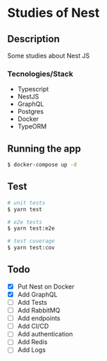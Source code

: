 # Studies of Nest

## Description

Some studies about Nest JS

### Tecnologies/Stack

- Typescript
- NestJS
- GraphQL
- Postgres
- Docker
- TypeORM

## Running the app

```bash
$ docker-compose up -d
```

## Test

```bash
# unit tests
$ yarn test

# e2e tests
$ yarn test:e2e

# test coverage
$ yarn test:cov
```

## Todo

- [X] Put Nest on Docker
- [X] Add GraphQL
- [ ] Add Tests
- [ ] Add RabbitMQ
- [ ] Add endpoints
- [ ] Add CI/CD
- [ ] Add authentication
- [ ] Add Redis
- [ ] Add Logs
